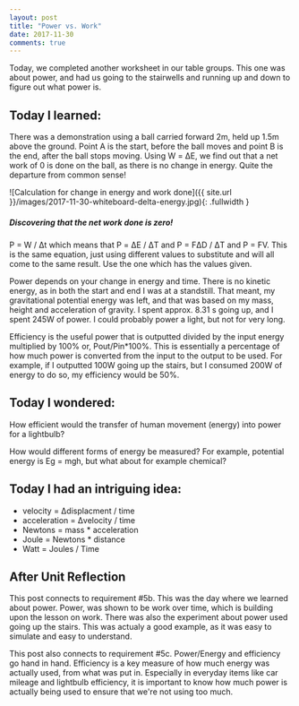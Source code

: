 ```yaml
---
layout: post
title: "Power vs. Work"
date: 2017-11-30
comments: true
---
```


Today, we completed another worksheet in our table groups. This one was about power, and had us going to the stairwells and running up and down to figure out what power is.

## Today I learned:

There was a demonstration using a ball carried forward 2m, held up 1.5m above the ground. Point A is the start, before the ball moves and point B is the end, after the ball stops moving. Using W = &Delta;E, we find out that a net work of 0 is done on the ball, as there is no change in energy. Quite the departure from common sense!

![Calculation for change in energy and work done]({{ site.url }}/images/2017-11-30-whiteboard-delta-energy.jpg){: .fullwidth }

##### Discovering that the net work done is zero!

P = W / &Delta;t which means that P = &Delta;E / &Delta;T and P = F&Delta;D / &Delta;T and P = FV. This is the same equation, just using different values to substitute and will all come to the same result. Use the one which has the values given.

Power depends on your change in energy and time. There is no kinetic energy, as in both the start and end I was at a standstill. That meant, my gravitational potential energy was left, and that was based on my mass, height and acceleration of gravity. I spent approx. 8.31 s going up, and I spent 245W of power. I could probably power a light, but not for very long.

Efficiency is the useful power that is outputted divided by the input energy multiplied by 100% or, Pout/Pin*100%. This is essentially a percentage of how much power is converted from the input to the output to be used.  For example, if I outputted 100W going up the stairs, but I consumed 200W of energy to do so, my efficiency would be 50%.

## Today I wondered:

How efficient would the transfer of human movement (energy) into power for a lightbulb?

How would different forms of energy be measured? For example, potential energy is Eg = mgh, but what about for example chemical?

## Today I had an intriguing idea:

- velocity = &Delta;displacment / time
- acceleration = &Delta;velocity / time
- Newtons = mass * acceleration
- Joule = Newtons * distance 
- Watt = Joules / Time

## After Unit Reflection

This post connects to requirement #5b. This was the day where we learned about power. Power, was shown to be work over time, which is building upon the lesson on work. There was also the experiment about power used going up the stairs. This was actualy a good example, as it was easy to simulate and easy to understand.

This post also connects to requirement #5c. Power/Energy and efficiency go hand in hand. Efficiency is a key measure of how  much energy was actually used, from what was put in. Especially in everyday items like car mileage and lightbulb efficiency, it is important to know how much power is actually being used to ensure that we're not using too much.